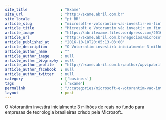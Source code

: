 ```yaml
---
site_title               : "Exame"
site_url                 : "http://exame.abril.com.br"
site_locale              : "pt_BR"
article_slug             : "microsoft-e-votorantim-vao-investir-em-fintechs-no-brasil"
article_title            : "Microsoft e Votorantim vão investir em fintechs no Brasil"
article_image            : "https://abrilexame.files.wordpress.com/2016/10/size_960_16_9_microsoft1.jpg?quality=70&strip=all&w=960"
article_url              : "http://exame.abril.com.br/negocios/microsoft-e-votorantim-vao-investir-em-fintechs-no-brasil/"
article_published_at     : "2016-10-10T20:05:13-03:00"
article_description      : "O Votorantim investirá inicialmente 3 milhões de reais no fundo para empresas de tecnologia brasileiras criado pela Microsoft..."
article_author_name      : ""
article_author_image     : null
article_author_biography : null
article_author_profile   : "http://exame.abril.com.br/author/wpvipabril/"
article_author_facebook  : null
article_author_twitter   : null
category                 : ['business']
tags                     : ['Exame']
permalink                : "/:categories/microsoft-e-votorantim-vao-investir-em-fintechs-no-brasil/"
layout                   : post
---
```


O Votorantim investirá inicialmente 3 milhões de reais no fundo para empresas de tecnologia brasileiras criado pela Microsoft...
